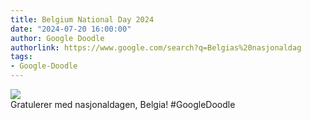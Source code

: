 ```yaml
---
title: Belgium National Day 2024
date: "2024-07-20 16:00:00"
author: Google Doodle
authorlink: https://www.google.com/search?q=Belgias%20nasjonaldag
tags:
- Google-Doodle
---
```

<img src="https://www.google.com/logos/doodles/2024/belgium-national-day-2024-6753651837110257-law.gif" referrerpolicy="no-referrer"><br>Gratulerer med nasjonaldagen, Belgia! #GoogleDoodle